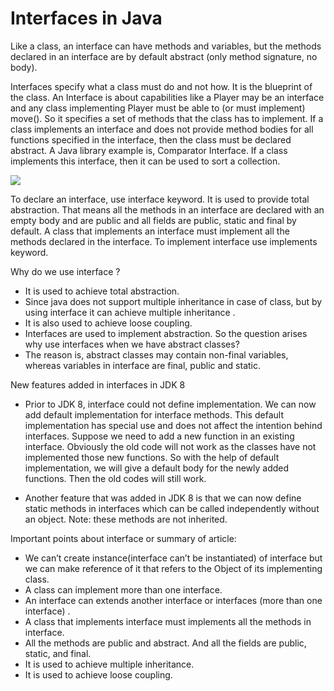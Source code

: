 # Interfaces in Java

Like a class, an interface can have methods and variables, but the methods declared in an interface are by default abstract (only method signature, no body).  

Interfaces specify what a class must do and not how. It is the blueprint of the class.
An Interface is about capabilities like a Player may be an interface and any class implementing Player must be able to (or must implement) move(). So it specifies a set of methods that the class has to implement.
If a class implements an interface and does not provide method bodies for all functions specified in the interface, then the class must be declared abstract.
A Java library example is, Comparator Interface. If a class implements this interface, then it can be used to sort a collection.

![](https://techvidvan.com/tutorials/wp-content/uploads/sites/2/2020/02/difference-between-class-and-interface-in-java.jpg)

To declare an interface, use interface keyword. It is used to provide total abstraction. That means all the methods in an interface are declared with an empty body and are public and all fields are public, static and final by default. A class that implements an interface must implement all the methods declared in the interface. To implement interface use implements keyword.

Why do we use interface ?

- It is used to achieve total abstraction.
- Since java does not support multiple inheritance in case of class, but by using interface it can achieve multiple inheritance .
- It is also used to achieve loose coupling.
- Interfaces are used to implement abstraction. So the question arises why use interfaces when we have abstract classes?
- The reason is, abstract classes may contain non-final variables, whereas variables in interface are final, public and static.

New features added in interfaces in JDK 8

- Prior to JDK 8, interface could not define implementation. We can now add default implementation for interface methods. This default implementation has special use and does not affect the intention behind interfaces.
Suppose we need to add a new function in an existing interface. Obviously the old code will not work as the classes have not implemented those new functions. So with the help of default implementation, we will give a default body for the newly added functions. Then the old codes will still work.

- Another feature that was added in JDK 8 is that we can now define static methods in interfaces which can be called independently without an object. Note: these methods are not inherited.

Important points about interface or summary of article:

- We can’t create instance(interface can’t be instantiated) of interface but we can make reference of it that refers to the Object of its implementing class.
- A class can implement more than one interface.
- An interface can extends another interface or interfaces (more than one interface) .
- A class that implements interface must implements all the methods in interface.
- All the methods are public and abstract. And all the fields are public, static, and final.
- It is used to achieve multiple inheritance.
- It is used to achieve loose coupling.